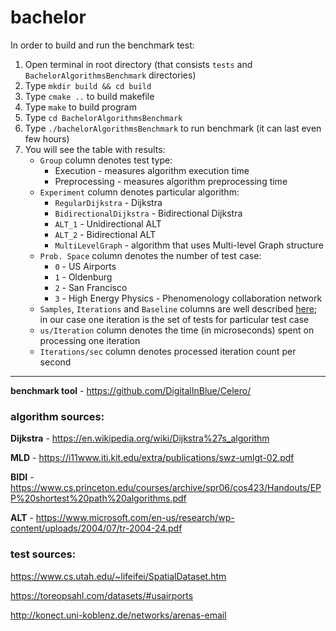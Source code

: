 # bachelor
In order to build and run the benchmark test:
1. Open terminal in root directory (that consists `tests` and `BachelorAlgorithmsBenchmark` directories)
2. Type `mkdir build && cd build`
3. Type `cmake ..` to build makefile
4. Type `make` to build program
5. Type `cd BachelorAlgorithmsBenchmark`
6. Type `./bachelorAlgorithmsBenchmark` to run benchmark (it can last even few hours)
7. You will see the table with results:
    - `Group` column denotes test type:
        - Execution - measures algorithm execution time
        - Preprocessing - measures algorithm preprocessing time
    - `Experiment` column denotes particular algorithm:
        - `RegularDijkstra` - Dijkstra
        - `BidirectionalDijkstra` - Bidirectional Dijkstra
        - `ALT_1` - Unidirectional ALT
        - `ALT_2` - Bidirectional ALT
        - `MultiLevelGraph` - algorithm that uses Multi-level Graph structure
    - `Prob. Space` column denotes the number of test case:
        - `0` - US Airports
        - `1` - Oldenburg
        - `2` - San Francisco
        - `3` - High Energy Physics - Phenomenology collaboration network
    - `Samples`, `Iterations` and `Baseline` columns are well described [here](https://github.com/DigitalInBlue/Celero/#using-the-code); in our case one iteration is the set of tests for particular test case
    - `us/Iteration` column denotes the time (in microseconds) spent on processing one iteration
    - `Iterations/sec` column denotes processed iteration count per second


---

**benchmark tool** - https://github.com/DigitalInBlue/Celero/

### algorithm sources:
**Dijkstra** - https://en.wikipedia.org/wiki/Dijkstra%27s_algorithm

**MLD** - https://i11www.iti.kit.edu/extra/publications/swz-umlgt-02.pdf

**BIDI** - https://www.cs.princeton.edu/courses/archive/spr06/cos423/Handouts/EPP%20shortest%20path%20algorithms.pdf

**ALT** - https://www.microsoft.com/en-us/research/wp-content/uploads/2004/07/tr-2004-24.pdf

### test sources:
https://www.cs.utah.edu/~lifeifei/SpatialDataset.htm

https://toreopsahl.com/datasets/#usairports

http://konect.uni-koblenz.de/networks/arenas-email
